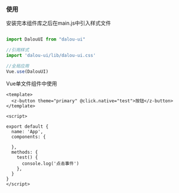### 使用

安装完本组件库之后在main.js中引入样式文件
```javascript

import DalouUI from "dalou-ui"

//引用样式
import 'dalou-ui/lib/dalou-ui.css'

//全局应用
Vue.use(DalouUI)
```

Vue单文件组件中使用

```vue
<template>
  <z-button theme="primary" @click.native="test">按钮</z-button>
</template>

<script>

export default {
  name: 'App',
  components: {
    
  },
  methods: {
  	test() {
      console.log('点击事件')
    },
  }
}
</script>
```
